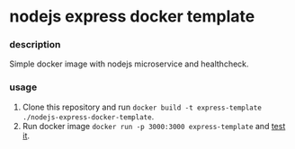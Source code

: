 # nodejs express docker template


### description
Simple docker image with nodejs microservice and healthcheck.

### usage
1. Clone this repository and run `docker build -t express-template ./nodejs-express-docker-template`. 
2. Run docker image `docker run -p 3000:3000 express-template` and [test it](http://localhost:3000/ping).
